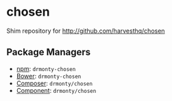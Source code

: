 chosen
======

Shim repository for http://github.com/harvesthq/chosen

Package Managers
----------------

* [npm](http://npmjs.org/package/drmonty-chosen): `drmonty-chosen`
* [Bower](http://twitter.github.com/bower/): `drmonty-chosen`
* [Composer](http://packagist.org/packages/drmonty/chosen): `drmonty/chosen`
* [Component](http://component.io): `drmonty/chosen`